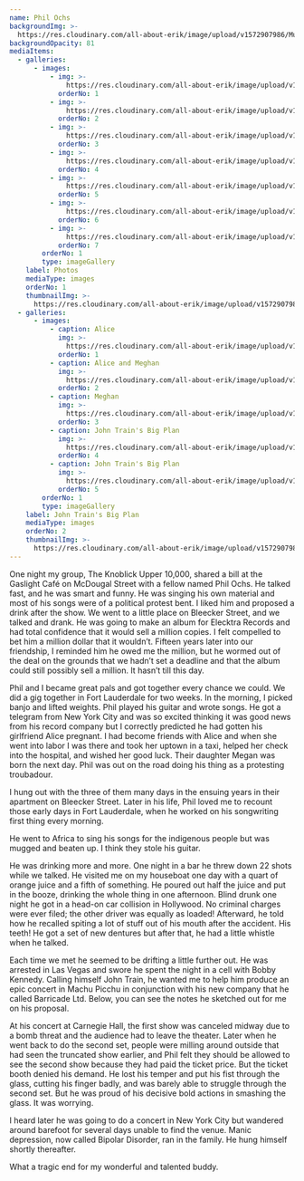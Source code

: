 ```yaml
---
name: Phil Ochs
backgroundImg: >-
  https://res.cloudinary.com/all-about-erik/image/upload/v1572907986/Musical%20Journey/Musical%20Friends/Friends/Phil%20Ochs/Background_Thumbnails/Background_Phil_Erik-_tlgkoo.jpg
backgroundOpacity: 81
mediaItems:
  - galleries:
      - images:
          - img: >-
              https://res.cloudinary.com/all-about-erik/image/upload/v1572907987/Musical%20Journey/Musical%20Friends/Friends/Phil%20Ochs/1_Photos/YoungPhil_dptal7.jpg
            orderNo: 1
          - img: >-
              https://res.cloudinary.com/all-about-erik/image/upload/v1572907985/Musical%20Journey/Musical%20Friends/Friends/Phil%20Ochs/1_Photos/phil_tahf7f.jpg
            orderNo: 2
          - img: >-
              https://res.cloudinary.com/all-about-erik/image/upload/v1572907986/Musical%20Journey/Musical%20Friends/Friends/Phil%20Ochs/1_Photos/Phil_Ochs-featured_pfhrpd.jpg
            orderNo: 3
          - img: >-
              https://res.cloudinary.com/all-about-erik/image/upload/v1572907990/Musical%20Journey/Musical%20Friends/Friends/Phil%20Ochs/1_Photos/Phil_Erik_xws0hz.jpg
            orderNo: 4
          - img: >-
              https://res.cloudinary.com/all-about-erik/image/upload/v1572907988/Musical%20Journey/Musical%20Friends/Friends/Phil%20Ochs/1_Photos/Phil_Erik2_z9pyz1.jpg
            orderNo: 5
          - img: >-
              https://res.cloudinary.com/all-about-erik/image/upload/v1572907986/Musical%20Journey/Musical%20Friends/Friends/Phil%20Ochs/1_Photos/Phil2_ys70he.jpg
            orderNo: 6
          - img: >-
              https://res.cloudinary.com/all-about-erik/image/upload/v1572907990/Musical%20Journey/Musical%20Friends/Friends/Phil%20Ochs/1_Photos/Phil_morsbh.jpg
            orderNo: 7
        orderNo: 1
        type: imageGallery
    label: Photos
    mediaType: images
    orderNo: 1
    thumbnailImg: >-
      https://res.cloudinary.com/all-about-erik/image/upload/v1572907985/Musical%20Journey/Musical%20Friends/Friends/Phil%20Ochs/Background_Thumbnails/Thumbnail_1_phil_s6ukka.jpg
  - galleries:
      - images:
          - caption: Alice
            img: >-
              https://res.cloudinary.com/all-about-erik/image/upload/v1572907988/Musical%20Journey/Musical%20Friends/Friends/Phil%20Ochs/2_Phil%20Memorabilia/Alice_cwku6s.jpg
            orderNo: 1
          - caption: Alice and Meghan
            img: >-
              https://res.cloudinary.com/all-about-erik/image/upload/v1572907990/Musical%20Journey/Musical%20Friends/Friends/Phil%20Ochs/2_Phil%20Memorabilia/Alice_Meghan_yarrkm.jpg
            orderNo: 2
          - caption: Meghan
            img: >-
              https://res.cloudinary.com/all-about-erik/image/upload/v1572907990/Musical%20Journey/Musical%20Friends/Friends/Phil%20Ochs/2_Phil%20Memorabilia/Meghan2_emolzv.jpg
            orderNo: 3
          - caption: John Train's Big Plan
            img: >-
              https://res.cloudinary.com/all-about-erik/image/upload/v1572907988/Musical%20Journey/Musical%20Friends/Friends/Phil%20Ochs/2_Phil%20Memorabilia/JohnTrainsBigPlan_gr0sr8.jpg
            orderNo: 4
          - caption: John Train's Big Plan
            img: >-
              https://res.cloudinary.com/all-about-erik/image/upload/v1572907988/Musical%20Journey/Musical%20Friends/Friends/Phil%20Ochs/2_Phil%20Memorabilia/JohnTrainsBigPlan_2_eu2fhe.jpg
            orderNo: 5
        orderNo: 1
        type: imageGallery
    label: John Train's Big Plan
    mediaType: images
    orderNo: 2
    thumbnailImg: >-
      https://res.cloudinary.com/all-about-erik/image/upload/v1572907989/Musical%20Journey/Musical%20Friends/Friends/Phil%20Ochs/Background_Thumbnails/Thumbnail_2_JohnTrainsBigPlan_pscbtx.jpg
---
```

One night my group, The Knoblick Upper 10,000, shared a bill at the Gaslight Café on McDougal Street with a fellow named Phil Ochs. He talked fast, and he was smart and funny. He was singing his own material and most of his songs were of a political protest bent. I liked him and proposed a drink after the show. We went to a little place on Bleecker Street, and we talked and drank. He was going to make an album for Elecktra Records and had total confidence that it would sell a million copies. I felt compelled to bet him a million dollar that it wouldn’t. Fifteen years later into our friendship, I reminded him he owed me the million, but he wormed out of the deal on the grounds that we hadn’t set a deadline and that the album could still possibly sell a million. It hasn’t till this day. 



Phil and I became great pals and got together every chance we could. We did a gig together in Fort Lauderdale for two weeks. In the morning, I picked banjo and lifted weights. Phil played his guitar and wrote songs. He got a telegram from New York City and was so excited thinking it was good news from his record company but I correctly predicted he had gotten his girlfriend Alice pregnant. I had become friends with Alice and when she went into labor I was there and took her uptown in a taxi, helped her check into the hospital, and wished her good luck. Their daughter Megan was born the next day. Phil was out on the road doing his thing as a protesting troubadour. 



I hung out with the three of them many days in the ensuing years in their apartment on Bleecker Street. Later in his life, Phil loved me to recount those early days in Fort Lauderdale, when he worked on his songwriting first thing every morning.



He went to Africa to sing his songs for the indigenous people but was mugged and beaten up. I think they stole his guitar. 



He was drinking more and more. One night in a bar he threw down 22 shots while we talked. He visited me on my houseboat one day with a quart of orange juice and a fifth of something. He poured out half the juice and put in the booze, drinking the whole thing in one afternoon. Blind drunk one night he got in a head-on car collision in Hollywood. No criminal charges were ever filed; the other driver was equally as loaded! Afterward, he told how he recalled spiting a lot of stuff out of his mouth after the accident. His teeth! He got a set of new dentures but after that, he had a little whistle when he talked. 



Each time we met he seemed to be drifting a little further out. He was arrested in Las Vegas and swore he spent the night in a cell with Bobby Kennedy. Calling himself John Train, he wanted me to help him produce an epic concert in Machu Picchu in conjunction with his new company that he called Barricade Ltd. Below, you can see the notes he sketched out for me on his proposal. 



At his concert at Carnegie Hall, the first show was canceled midway due to a bomb threat and the audience had to leave the theater. Later when he went back to do the second set, people were milling around outside that had seen the truncated show earlier, and Phil felt they should be allowed to see the second show because they had paid the ticket price. But the ticket booth denied his demand. He lost his temper and put his fist through the glass, cutting his finger badly, and was barely able to struggle through the second set. But he was proud of his decisive bold actions in smashing the glass. It was worrying. 



I heard later he was going to do a concert in New York City but wandered around barefoot for several days unable to find the venue. Manic depression, now called Bipolar Disorder, ran in the family. He hung himself shortly thereafter. 



What a tragic end for my wonderful and talented buddy.
